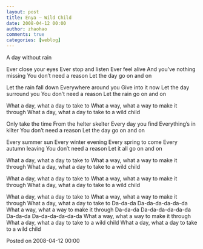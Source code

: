 ```yaml
---
layout: post
title: Enya – Wild Child
date: 2008-04-12 00:00
author: zhaohao
comments: true
categories: [weblog]
---
```

A day without rain

Ever close your eyes
Ever stop and listen
Ever feel alive
And you’ve nothing missing
You don’t need a reason
Let the day go on and on

Let the rain fall down
Everywhere around you
Give into it now
Let the day surround you
You don’t need a reason
Let the rain go on and on

What a day, what a day to take to
What a way, what a way to make it through
What a day, what a day to take to a wild child

Only take the time
From the helter skelter
Every day you find
Everything’s in kilter
You don’t need a reason
Let the day go on and on

Every summer sun
Every winter evening
Every spring to come
Every autumn leaving
You don’t need a reason
Let it all go on and on

What a day, what a day to take to
What a way, what a way to make it through
What a day, what a day to take to a wild child

What a day, what a day to take to
What a way, what a way to make it through
What a day, what a day to take to a wild child

What a day, what a day to take to
What a way, what a way to make it through
What a day, what a day to take to
Da-da-da
Da-da-da-da-da-da
What a way, what a way to make it through
Da-da-da
Da-da-da-da-da-da
Da-da-da
Da-da-da-da-da-da
What a way, what a way to make it through
What a day, what a day to take to a wild child
What a day, what a day to take to a wild child

Posted on 2008-04-12 00:00
